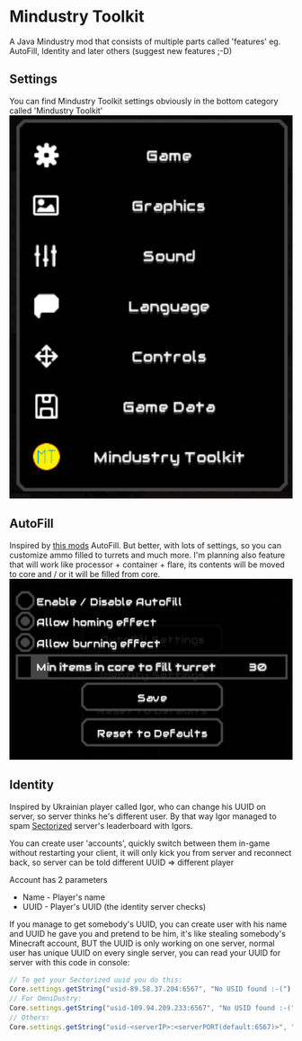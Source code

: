 # Mindustry Toolkit

A Java Mindustry mod that consists of multiple parts called 'features' eg. AutoFill, Identity and later others (suggest
new features ;-D)

## Settings

You can find Mindustry Toolkit settings obviously in the bottom category called 'Mindustry Toolkit'
![Settings image](settingsIcon.png)

## AutoFill

Inspired by [this mods](https://github.com/Ferlern/extended-UI-v7) AutoFill.
But better, with lots of settings, so you can customize ammo filled to turrets and much more.
I'm planning also feature that will work like processor + container + flare, its contents will be moved to core and / or
it will be filled from core.
![AutoFill settings example](autofillSettingsImg.png)

## Identity

Inspired by Ukrainian player called Igor, who can change his UUID on server, so server thinks he's different user. By
that way Igor managed to spam [Sectorized](https://github.com/Pointifix/SectorizedPlugin) server's leaderboard with
Igors.

You can create user 'accounts', quickly switch between them in-game without restarting your client, it will only kick
you from server and reconnect back, so server can be told different UUID => different player

Account has 2 parameters

- Name - Player's name
- UUID - Player's UUID (the identity server checks)

If you manage to get somebody's UUID, you can create user with his name and UUID he gave you and pretend to be him, it's
like stealing somebody's Minecraft account, BUT the UUID is only working on one server, normal user has unique UUID on
every single server, you can read your UUID for server with this code in console:

```javascript
// To get your Sectorized uuid you do this:
Core.settings.getString("usid-89.58.37.204:6567", "No USID found :-(")
// For OmniDustry:
Core.settings.getString("usid-109.94.209.233:6567", "No USID found :-(")
// Others:
Core.settings.getString("usid-<serverIP>:<serverPORT(default:6567)>", "No USID found :-(")
```